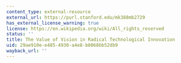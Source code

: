 ```yaml
---
content_type: external-resource
external_url: https://purl.stanford.edu/mk388mb2729
has_external_license_warning: true
license: https://en.wikipedia.org/wiki/All_rights_reserved
status: ''
title: The Value of Vision in Radical Technological Innovation
uid: 29ae910e-e485-4930-a4e8-b8068bb52db9
wayback_url: ''
---
```

